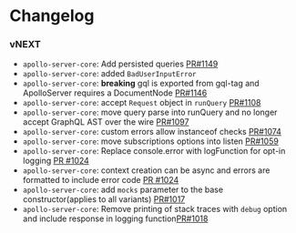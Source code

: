 # Changelog

### vNEXT

* `apollo-server-core`: Add persisted queries [PR#1149](https://github.com/apollographql/apollo-server/pull/1149)
* `apollo-server-core`: added `BadUserInputError`
* `apollo-server-core`: **breaking** gql is exported from gql-tag and ApolloServer requires a DocumentNode [PR#1146](https://github.com/apollographql/apollo-server/pull/1146)
* `apollo-server-core`: accept `Request` object in `runQuery` [PR#1108](https://github.com/apollographql/apollo-server/pull/1108)
* `apollo-server-core`: move query parse into runQuery and no longer accept GraphQL AST over the wire [PR#1097](https://github.com/apollographql/apollo-server/pull/1097)
* `apollo-server-core`: custom errors allow instanceof checks [PR#1074](https://github.com/apollographql/apollo-server/pull/1074)
* `apollo-server-core`: move subscriptions options into listen [PR#1059](https://github.com/apollographql/apollo-server/pull/1059)
* `apollo-server-core`: Replace console.error with logFunction for opt-in logging [PR #1024](https://github.com/apollographql/apollo-server/pull/1024)
* `apollo-server-core`: context creation can be async and errors are formatted to include error code [PR #1024](https://github.com/apollographql/apollo-server/pull/1024)
* `apollo-server-core`: add `mocks` parameter to the base constructor(applies to all variants) [PR#1017](https://github.com/apollographql/apollo-server/pull/1017)
* `apollo-server-core`: Remove printing of stack traces with `debug` option and include response in logging function[PR#1018](https://github.com/apollographql/apollo-server/pull/1018)
